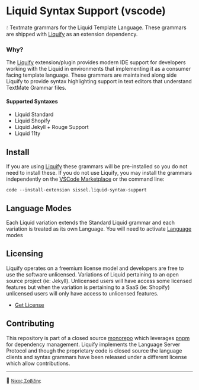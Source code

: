 # Liquid Syntax Support (vscode)

💧 Textmate grammars for the Liquid Template Language. These grammars are shipped with [Liquify](https://liquify.dev) as an extension dependency.

### Why?

The [Liquify](https://liquify.dev) extension/plugin provides modern IDE support for developers working with the Liquid in environments that implementing it as a consumer facing template language. These grammars are maintained along side Liquify to provide syntax highlighting support in text editors that understand TextMate Grammar files.

#### Supported Syntaxes

- Liquid Standard
- Liquid Shopify
- Liquid Jekyll + Rouge Support
- Liquid 11ty

## Install

If you are using [Liquify](https://liquify.dev) these grammars will be pre-installed so you do not need to install these. If you do not use Liquify, you may install the grammars independently on the [VSCode Marketplace](#) or the command line:

```cli
code --install-extension sissel.liquid-syntax-support
```

## Language Modes

Each Liquid variation extends the Standard Liquid grammar and each variation is treated as its own Language. You will need to activate [Language](https://code.visualstudio.com/docs/languages/overview) modes

## Licensing

Liquify operates on a freemium license model and developers are free to use the software unlicensed. Variations of Liquid pertaining to an open source project (ie: Jekyll). Unlicensed users will have access some licensed features but when the variation is pertaining to a SaaS (ie: Shopify) unlicensed users will only have access to unlicensed features.

- [Get License](https://liquify.dev/licensing)

## Contributing

This repository is part of a closed source [monorepo](#) which leverages [pnpm](#) for dependency management. Liquify implements the Language Server Protocol and though the proprietary code is closed source the language clients and syntax grammars have been released under a different license which allow contributions.

<hr>

🥛 <small>[Νίκος Σαβίδης](mailto:nicos@gmx.com)</small>
